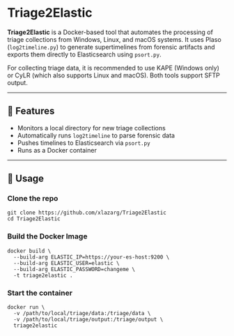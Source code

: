# Triage2Elastic

**Triage2Elastic** is a Docker-based tool that automates the processing of triage collections from Windows, Linux, and macOS systems. It uses Plaso (`log2timeline.py`) to generate supertimelines from forensic artifacts and exports them directly to Elasticsearch using `psort.py`.

For collecting triage data, it is recommended to use KAPE (Windows only) or CyLR (which also supports Linux and macOS). 
Both tools support SFTP output.

---

## 🔧 Features

- Monitors a local directory for new triage collections
- Automatically runs `log2timeline` to parse forensic data
- Pushes timelines to Elasticsearch via `psort.py` 
- Runs as a Docker container

---

## 🐳 Usage

###  Clone the repo

```
git clone https://github.com/xlazarg/Triage2Elastic
cd Triage2Elastic
```

###  Build the Docker Image

```
docker build \
  --build-arg ELASTIC_IP=https://your-es-host:9200 \
  --build-arg ELASTIC_USER=elastic \
  --build-arg ELASTIC_PASSWORD=changeme \
  -t triage2elastic .
```

###  Start the container

```
docker run \
  -v /path/to/local/triage/data:/triage/data \
  -v /path/to/local/triage/output:/triage/output \
  triage2elastic
```
